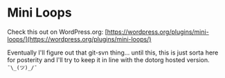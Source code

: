 # Mini Loops

Check this out on WordPress.org: [https://wordpress.org/plugins/mini-loops/](https://wordpress.org/plugins/mini-loops/)

Eventually I'll figure out that git-svn thing... until this, this is just sorta here for posterity and I'll try to keep it in line with the dotorg hosted version. `¯\_(ツ)_/¯`

